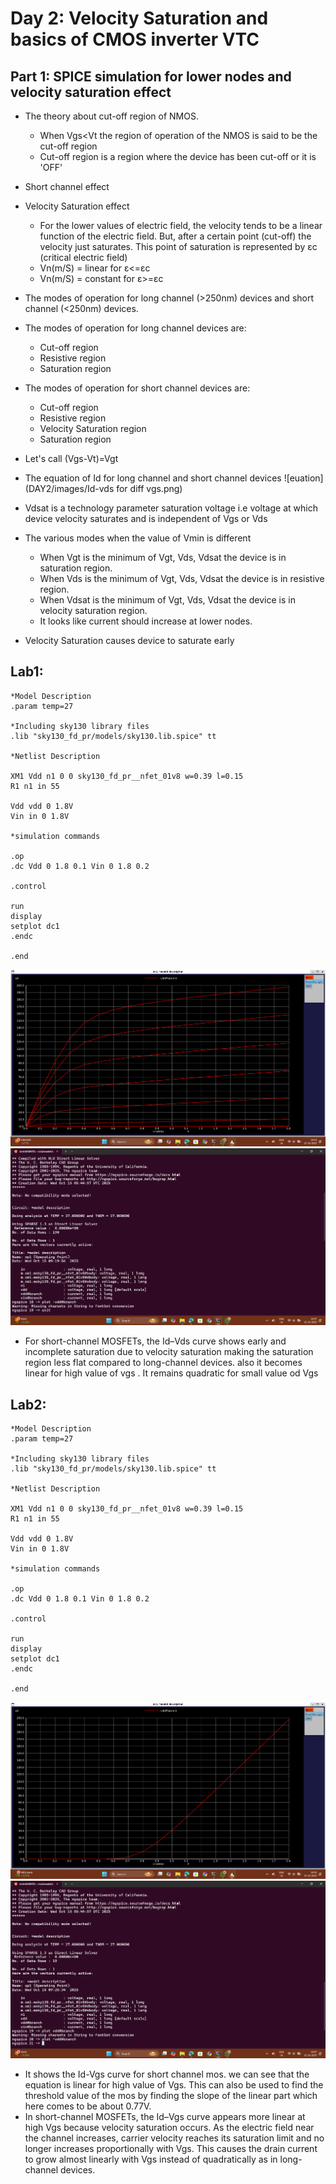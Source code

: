 # Day 2: Velocity Saturation and basics of CMOS inverter VTC

## Part 1: SPICE simulation for lower nodes and velocity saturation effect
-   The theory about cut-off region of NMOS.
    
    -   When Vgs<Vt the region of operation of the NMOS is said to be the cut-off region
    -   Cut-off region is a region where the device has been cut-off or it is 'OFF'
-   Short channel effect
    
-   Velocity Saturation effect
    
    -   For the lower values of electric field, the velocity tends to be a linear function of the electric field. But, after a certain point (cut-off) the velocity just saturates. This point of saturation is represented by εc (critical electric field)
    -   Vn(m/S) = linear for ε<=εc
    -   Vn(m/S) = constant for ε>=εc
-  The modes of operation for long channel (>250nm) devices and short channel (<250nm) devices.
    
-   The modes of operation for long channel devices are:
    
    -   Cut-off region
    -   Resistive region
    -   Saturation region
-   The modes of operation for short channel devices are:
    
    -   Cut-off region
    -   Resistive region
    -   Velocity Saturation region
    -   Saturation region
-   Let's call (Vgs-Vt)=Vgt
    
-   The equation of Id for long channel and short channel devices
![euation](DAY2/images/Id-vds for diff vgs.png)
-   Vdsat is a technology parameter saturation voltage i.e voltage at which device velocity saturates and is independent of Vgs or Vds
    
-   The various modes when the value of Vmin is different
    
    -   When Vgt is the minimum of Vgt, Vds, Vdsat the device is in saturation region.
    -   When Vds is the minimum of Vgt, Vds, Vdsat the device is in resistive region.
    -   When Vdsat is the minimum of Vgt, Vds, Vdsat the device is in velocity saturation region.
    -   It looks like current should increase at lower nodes.
-   Velocity Saturation causes device to saturate early

## Lab1: 

```
*Model Description
.param temp=27

*Including sky130 library files
.lib "sky130_fd_pr/models/sky130.lib.spice" tt

*Netlist Description

XM1 Vdd n1 0 0 sky130_fd_pr__nfet_01v8 w=0.39 l=0.15
R1 n1 in 55

Vdd vdd 0 1.8V
Vin in 0 1.8V

*simulation commands

.op
.dc Vdd 0 1.8 0.1 Vin 0 1.8 0.2

.control

run
display
setplot dc1
.endc

.end
```
![photo](images/Id-vds.png)
![photo](images/vds.png)
 - For short-channel MOSFETs, the Id–Vds curve shows early and incomplete saturation due to velocity saturation making the saturation region less flat compared to long-channel devices. also it becomes linear for high value of vgs . It remains quadratic for small value od Vgs

## Lab2:
```
*Model Description
.param temp=27

*Including sky130 library files
.lib "sky130_fd_pr/models/sky130.lib.spice" tt

*Netlist Description

XM1 Vdd n1 0 0 sky130_fd_pr__nfet_01v8 w=0.39 l=0.15
R1 n1 in 55

Vdd vdd 0 1.8V
Vin in 0 1.8V

*simulation commands

.op
.dc Vdd 0 1.8 0.1 Vin 0 1.8 0.2

.control

run
display
setplot dc1
.endc

.end
```
![photo](images/Id-vgs.png)
![photo](images/vgs.png)
 - It shows the Id-Vgs curve for short channel mos. we can see that the equation is linear for high value of Vgs. This can also be used to find the threshold value of the mos by finding the slope of the linear part which here comes to be about 0.77V.
 - In short-channel MOSFETs, the Id–Vgs curve appears more linear at high Vgs because velocity saturation occurs. As the electric field near the channel increases, carrier velocity reaches its saturation limit and no longer increases proportionally with Vgs. This causes the drain current to grow almost linearly with Vgs instead of quadratically as in long-channel devices.
